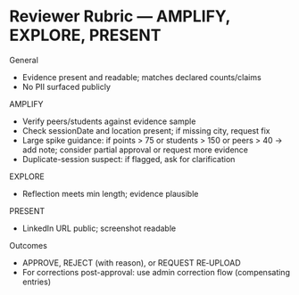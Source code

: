 # Reviewer Rubric — AMPLIFY, EXPLORE, PRESENT

General

- Evidence present and readable; matches declared counts/claims
- No PII surfaced publicly

AMPLIFY

- Verify peers/students against evidence sample
- Check sessionDate and location present; if missing city, request fix
- Large spike guidance: if points > 75 or students > 150 or peers > 40 → add note; consider partial approval or request more evidence
- Duplicate-session suspect: if flagged, ask for clarification

EXPLORE

- Reflection meets min length; evidence plausible

PRESENT

- LinkedIn URL public; screenshot readable

Outcomes

- APPROVE, REJECT (with reason), or REQUEST RE‑UPLOAD
- For corrections post-approval: use admin correction flow (compensating entries)


